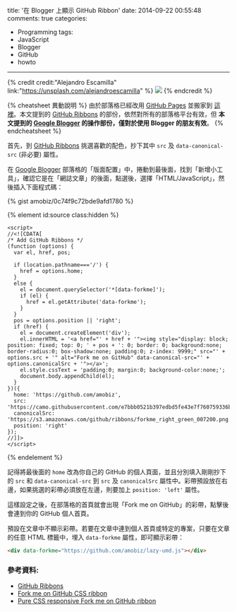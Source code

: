 title: '在 Blogger 上顯示 GitHub Ribbon'
date: 2014-09-22 00:55:48
comments: true
categories:
  - Programming
tags:
  - JavaScript
  - Blogger
  - GitHub
  - howto
---
{% credit credit:"Alejandro Escamilla" link:"https://unsplash.com/alejandroescamilla" %}
![](https://unsplash.imgix.net/3/alejandroescamilla-tenedores.jpg?q=75&fm=jpg&auto=format&s=927ccb71c1941511657cd27823e96129)
{% endcredit %}

{% cheatsheet 異動說明 %}
由於部落格已經改用 [GitHub Pages](https://pages.github.com/) 並搬家到 [這裡](/)。本文提到的 [GitHub Ribbons](https://github.com/blog/273-github-ribbons) 的部份，依然對所有的部落格平台有效，但 __本文提到的 [Google Blogger](http://www.blogger.com/) 的操作部份，僅對於使用 Blogger 的朋友有效__。
{% endcheatsheet %}

首先，到 [GitHub Ribbons] 挑選喜歡的配色，抄下其中 `src` 及 `data-canonical-src` (非必要) 屬性。

在 [Google Blogger][Blogger] 部落格的「版面配置」中，捲動到最後面，找到「新增小工具」，確認它是在「網誌文章」的後面，點選後，選擇「HTML/JavaScript」，然後插入下面程式碼：

<!-- more -->
<!-- forkme https://gist.github.com/amobiz/0c74f9c72bde9afd1780 -->

<!-- github.ribbon -->
<!-- gist inno-v/7b440e836f879e7348a0 -->
{% gist amobiz/0c74f9c72bde9afd1780 %}

{% element id:source class:hidden %}
```
<script>
//<![CDATA[
/* Add GitHub Ribbons */
(function (options) {
  var el, href, pos;

  if (location.pathname==='/') {
    href = options.home;
  }
  else {
    el = document.querySelector('*[data-forkme]');
    if (el) {
      href = el.getAttribute('data-forkme');
    }
  }
  pos = options.position || 'right';
  if (href) {
    el = document.createElement('div');
    el.innerHTML = '<a href="' + href + '"><img style="display: block; position: fixed; top: 0; ' + pos + ': 0; border: 0; background:none; border-radius:0; box-shadow:none; padding:0; z-index: 9999;" src="' + options.src + '" alt="Fork me on GitHub" data-canonical-src="' + options.canonicalSrc + '"></a>';
    el.style.cssText = 'padding:0; margin:0; background-color:none;';
    document.body.appendChild(el);
  }
})({
  home: 'https://github.com/amobiz',
  src: 'https://camo.githubusercontent.com/e7bbb0521b397edbd5fe43e7f760759336b5e05f/68747470733a2f2f73332e616d617a6f6e6177732e636f6d2f6769746875622f726962626f6e732f666f726b6d655f72696768745f677265656e5f3030373230302e706e67',
  canonicalSrc: 'https://s3.amazonaws.com/github/ribbons/forkme_right_green_007200.png',
  position: 'right'
});
//]]>
</script>
```
{% endelement %}

記得將最後面的 `home` 改為你自己的 GitHub 的個人頁面，並且分別填入剛剛抄下的 `src` 和 `data-canonical-src` 到 `src` 及 `canonicalSrc` 屬性中。彩帶預設放在右邊，如果挑選的彩帶必須放在左邊，則要加上 `position: 'left'` 屬性。

這樣設定之後，在部落格的首頁就會出現「Fork me on GitHub」的彩帶，點擊後會連到你的 GitHub 個人首頁。

預設在文章中不顯示彩帶。若要在文章中連到個人首頁或特定的專案，只要在文章的任意 HTML 標籤中，埋入 `data-forkme` 屬性，即可顯示彩帶：

``` html
<div data-forkme="https://github.com/amobiz/lazy-umd.js"></div>
```

### 參考資料:

* [GitHub Ribbons]
* [Fork me on GitHub CSS ribbon][github-fork-ribbon-css]
* [Pure CSS responsive Fork me on GitHub ribbon][css-fork-on-github-ribbon]

<!-- cross references -->


<!-- external references -->

[Blogger]: http://www.blogger.com/
[GitHub Pages]: https://pages.github.com/
[GitHub Ribbons]: https://github.com/blog/273-github-ribbons
[github-fork-ribbon-css]: https://github.com/simonwhitaker/github-fork-ribbon-css "Fork me on GitHub CSS ribbon"
[css-fork-on-github-ribbon]: https://codepo8.github.io/css-fork-on-github-ribbon/ "Pure CSS responsive Fork me on GitHub ribbon"
